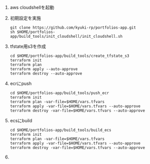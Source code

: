 1. aws cloudshellを起動  

1. 初期設定を実施
    ```
    git clone https://github.com/kyuki-rp/portfolios-app.git
    sh $HOME/portfolios-app/build_tools/init_cloudshell/init_cloudshell.sh
    ```

1. tfstate用s3を作成
    ```
    cd $HOME/portfolios-app/build_tools/create_tfstate_s3
    terraform init
    terraform plan
    terraform apply --auto-approve
    terraform destroy --auto-approve
    ```

1. ecrにpush
    ```
    cd $HOME/portfolios-app/build_tools/push_ecr
    terraform init
    terraform plan -var-file=$HOME/vars.tfvars
    terraform apply -var-file=$HOME/vars.tfvars --auto-approve
    terraform destroy -var-file=$HOME/vars.tfvars --auto-approve
    ```

1. ecsにbuild
    ```
    cd $HOME/portfolios-app/build_tools/build_ecs
    terraform init
    terraform plan -var-file=$HOME/vars.tfvars
    terraform apply -var-file=$HOME/vars.tfvars --auto-approve
    terraform destroy -var-file=$HOME/vars.tfvars --auto-approve
    ```

1. 